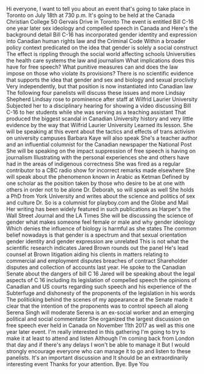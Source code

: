  Hi everyone, I want to tell you about an event that's going to take place in Toronto on July 18th at 730 p.m. It's going to be held at the Canada Christian College 50 Gervais Drive in Toronto The event is entitled Bill C-16 one year later sex ideology and compelled speech in Canada and Here's the background detail Bill C-16 has incorporated gender identity and expression into Canadian human rights law and the Criminal Code Within a broader policy context predicated on the idea that gender is solely a social construct The effect is rippling through the social world affecting schools Universities the health care systems the law and journalism What implications does this have for free speech? What punitive measures can and does the law impose on those who violate its provisions? There is no scientific evidence that supports the idea that gender and sex and biology and sexual proclivity Very independently, but that position is now instantiated into Canadian law The following four panelists will discuss these issues and more Lindsay Shepherd Lindsay rose to prominence after staff at Wilfrid Laurier University Subjected her to a disciplinary hearing for showing a video discussing Bill C-16 to her students while she was serving as a teaching assistant That produced the biggest scandal in Canadian University history and very little evidence by the way that Wilfrid Laurier University Learned its lesson. She will be speaking at this event about the tactics and effects of trans activism on university campuses Barbara Kaye will also speak She's a teacher author and an influential columnist for the Canadian newspaper the National Post She will be speaking on the impact suppression of free speech is having on journalism Illustrating with the personal experiences she and others have had in the areas of indigenous correctness She was fired as a regular contributor to a CBC radio show for incorrect remarks made elsewhere She will speak about the phenomenon known in Arabic as Ketman Defined by one scholar as the position taken by those who desire to be at one with others in order not to be alone Dr. Deborah, so will speak as well She holds a PhD from York University and writes about the science and politics of sex and culture Dr. So is a columnist for playboy.com and the Globe and Mail Her writing has been widely featured in such publications as Harper's the Wall Street Journal and the LA Times She will be discussing the science of gender what makes someone feel female or male and why gender ideology Which denies the influence of biology is harmful as she states The common belief nowadays is that gender is a spectrum and that sexual orientation gender identity and gender expression are unrelated This is not what the scientific research indicates Jared Brown rounds out the panel He's lead counsel at Brown litigation aiding his clients in matters relating to commercial and employment disputes breaches of contract Shareholder disputes and collection of accounts last year. He spoke to the Canadian Senate about the dangers of bill C 16 Jared will be speaking about the legal aspects of C 16 including its legislation of compelled speech the opinions of Canadian and US courts regarding such speech and his experience of the Subterfuge and dishonesty of the proponents of the legislation in his words The politicking behind the scenes of my appearance at the Senate made it clear that the intention of the proponents was to control speech all along Serena Singh will moderate Serena is an ex-social worker and an emerging political and social commentator She organized the largest discussion on free speech ever held in Canada on November 11th 2017 as well as this one year later event. I'm really interested in this gathering I'm going to try to make it at least to attend and listen Although I'm coming back from London that day and if there's any delays I won't be able to manage it But I would strongly encourage everyone who can manage it to go and listen to these panelists. It's an important discussion and It should be an extraordinarily interesting event Thanks for your attention. Bye. Bye You